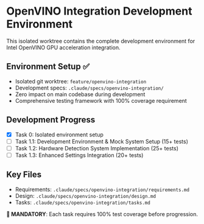 # OpenVINO Integration Development Environment

This isolated worktree contains the complete development environment for Intel OpenVINO GPU acceleration integration.

## Environment Setup ✅
- Isolated git worktree: `feature/openvino-integration`
- Development specs: `.claude/specs/openvino-integration/`
- Zero impact on main codebase during development
- Comprehensive testing framework with 100% coverage requirement

## Development Progress
- [x] Task 0: Isolated environment setup 
- [ ] Task 1.1: Development Environment & Mock System Setup (15+ tests)
- [ ] Task 1.2: Hardware Detection System Implementation (25+ tests)
- [ ] Task 1.3: Enhanced Settings Integration (20+ tests)

## Key Files
- Requirements: `.claude/specs/openvino-integration/requirements.md`
- Design: `.claude/specs/openvino-integration/design.md`
- Tasks: `.claude/specs/openvino-integration/tasks.md`

**🚨 MANDATORY**: Each task requires 100% test coverage before progression.

